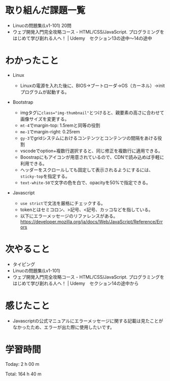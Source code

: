 # 取り組んだ課題一覧
- Linucの問題集(Lv1-101) 20問
- ウェブ開発入門完全攻略コース - HTML/CSS/JavaScript. プログラミングをはじめて学び創れる人へ！ | Udemy　セクション13の途中〜14の途中

# わかったこと

- Linux
  - Linuxの電源を入れた後に、BIOS→ブートローダ→OS（カーネル）→initプログラムが起動する。

- Bootstrap
  - imgタグに`class="img-thumbnail"`とつけると、親要素の高さに合わせて画像サイズを変更する。
  - `mt-4`でmargin-top: 1.5remと同等の役割
  - `me-1`でmargin-right: 0.25rem
  - `gy-3`でgridシステムにおけるコンテンツとコンテンツの間隔をあける役割
  - vscodeでoption+複数行選択すると、同じ修正を複数行に適用できる。
  - Boostrapにもアイコンが用意されているので、CDNで読み込めば手軽に利用できる。
  - ヘッダーをスクロールしても固定して表示されるようにするには、`sticky-top`を指定する。
  - `text-white-50`で文字の色を白で、opacityを50%で指定できる。
  
- Javascript
  - `use strict`で文法を厳格にチェックする。
  - tokenとはセミコロン、>記号、<記号、カッコなどを指している。
  - 以下にエラーメッセージのリファレンスがある。
    https://developer.mozilla.org/ja/docs/Web/JavaScript/Reference/Errors

# 次やること
- タイピング
- Linucの問題集(Lv1-101)
- ウェブ開発入門完全攻略コース - HTML/CSS/JavaScript. プログラミングをはじめて学び創れる人へ！ | Udemy　セクション14の途中から

# 感じたこと
- Javascriptの公式マニュアルにエラーメッセージに関する記載は見たことがなかったため、エラーが出た際に使用したいです。

# 学習時間
Today: 2 h 00 m

Total: 164 h 40 m


